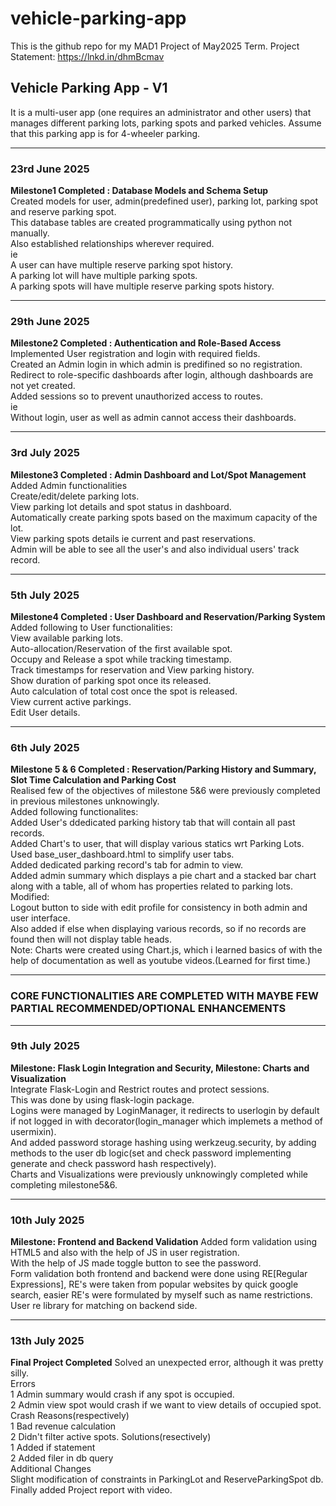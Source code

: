 # vehicle-parking-app

This is the github repo for my MAD1 Project of May2025 Term.
Project Statement: https://lnkd.in/dhmBcmav

## Vehicle Parking App - V1

It is a multi-user app (one requires an administrator and other users) that manages different parking lots, parking spots and parked vehicles. Assume that this parking app is for 4-wheeler parking.

---

### 23rd June 2025  
**Milestone1 Completed : Database Models and Schema Setup**  
Created models for user, admin(predefined user), parking lot, parking spot and reserve parking spot.  
This database tables are created programmatically using python not manually.  
Also established relationships wherever required.  
ie  
A user can have multiple reserve parking spot history.  
A parking lot will have multiple parking spots.  
A parking spots will have multiple reserve parking spots history.

---

### 29th June 2025  
**Milestone2 Completed : Authentication and Role-Based Access**  
Implemented User registration and login with required fields.  
Created an Admin login in which admin is predifined so no registration.  
Redirect to role-specific dashboards after login, although dashboards are not yet created.  
Added sessions so to prevent unauthorized access to routes.  
ie  
Without login, user as well as admin cannot access their dashboards.

---

### 3rd July 2025  
**Milestone3 Completed : Admin Dashboard and Lot/Spot Management**  
Added Admin functionalities  
Create/edit/delete parking lots.  
View parking lot details and spot status in dashboard.  
Automatically create parking spots based on the maximum capacity of the lot.  
View parking spots details ie current and past reservations.  
Admin will be able to see all the user's and also individual users' track record.

---

### 5th July 2025  
**Milestone4 Completed : User Dashboard and Reservation/Parking System**  
Added following to User functionalities:  
View available parking lots.  
Auto-allocation/Reservation of the first available spot.  
Occupy and Release a spot while tracking timestamp.  
Track timestamps for reservation and View parking history.  
Show duration of parking spot once its released.  
Auto calculation of total cost once the spot is released.  
View current active parkings.  
Edit User details.

---

### 6th July 2025  
**Milestone 5 & 6 Completed : Reservation/Parking History and Summary, Slot Time Calculation and Parking Cost**  
Realised few of the objectives of milestone 5&6 were previously completed in previous milestones unknowingly.  
Added following functionalites:  
Added User's ddedicated parking history tab that will contain all past records.  
Added Chart's to user, that will display various statics wrt Parking Lots.  
Used base_user_dashboard.html to simplify user tabs.  
Added dedicated parking record's tab for admin to view.  
Added admin summary which displays a pie chart and a stacked bar chart along with a table, all of whom has properties related to parking lots.  
Modified:  
Logout button to side with edit profile for consistency in both admin and user interface.  
Also added if else when displaying various records, so if no records are found then will not display table heads.  
Note: Charts were created using Chart.js, which i learned basics of with the help of documentation as well as youtube videos.(Learned for first time.)

---

### CORE FUNCTIONALITIES ARE COMPLETED WITH MAYBE FEW PARTIAL RECOMMENDED/OPTIONAL ENHANCEMENTS

---

### 9th July 2025
**Milestone: Flask Login Integration and Security, Milestone: Charts and Visualization**  
Integrate Flask-Login and Restrict routes and protect sessions.  
This was done by using flask-login package.  
Logins were managed by LoginManager, it redirects to userlogin by default if not logged in with decorator(login_manager which implemets a method of usermixin).  
And added password storage hashing using werkzeug.security, by adding methods to the user db logic(set and check password implementing generate and check password hash respectively).  
Charts and Visualizations were previously unknowingly completed while completing milestone5&6.  

---

### 10th July 2025
**Milestone: Frontend and Backend Validation**
Added form validation using HTML5 and also with the help of JS in user registration.  
With the help of JS made toggle button to see the password.  
Form validation both frontend and backend were done using RE[Regular Expressions], RE's were taken from popular websites by quick google search, easier RE's were formulated by myself such as name restrictions.  
User re library for matching on backend side.  

---

### 13th July 2025
**Final Project Completed**
Solved an unexpected error, although it was pretty silly.  
Errors  
1 Admin summary would crash if any spot is occupied.  
2 Admin view spot would crash if we want to view details of occupied spot.  
Crash Reasons(respectively)  
1 Bad revenue calculation  
2 Didn't filter active spots.
Solutions(resectively)  
1 Added if statement  
2 Added filer in db query  
Additional Changes  
Slight modification of constraints in ParkingLot and ReserveParkingSpot db.  
Finally added Project report with video.
